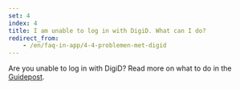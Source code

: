 ```yaml
---
set: 4
index: 4
title: I am unable to log in with DigiD. What can I do?
redirect_from:
    - /en/faq-in-app/4-4-problemen-met-digid
---
```

Are you unable to log in with DigiD? Read more on what to do in the [Guidepost](/en/guidepost#digid).
